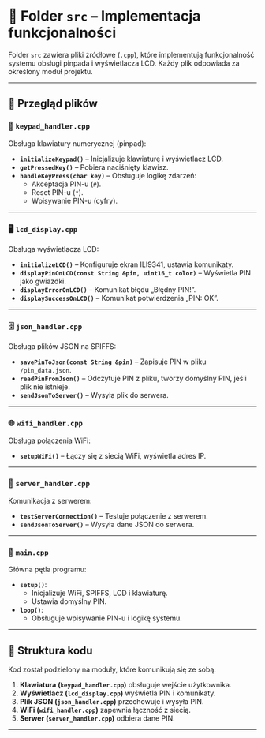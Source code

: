 # 📂 Folder `src` – Implementacja funkcjonalności

Folder `src` zawiera pliki źródłowe (`.cpp`), które implementują funkcjonalność systemu obsługi pinpada i wyświetlacza LCD. Każdy plik odpowiada za określony moduł projektu.

---

## 📌 Przegląd plików

### 🔢 `keypad_handler.cpp`

Obsługa klawiatury numerycznej (pinpad):

- **`initializeKeypad()`** – Inicjalizuje klawiaturę i wyświetlacz LCD.
- **`getPressedKey()`** – Pobiera naciśnięty klawisz.
- **`handleKeyPress(char key)`** – Obsługuje logikę zdarzeń:
  - Akceptacja PIN-u (`#`).
  - Reset PIN-u (`*`).
  - Wpisywanie PIN-u (cyfry).

---

### 🖥️ `lcd_display.cpp`

Obsługa wyświetlacza LCD:

- **`initializeLCD()`** – Konfiguruje ekran ILI9341, ustawia komunikaty.
- **`displayPinOnLCD(const String &pin, uint16_t color)`** – Wyświetla PIN jako gwiazdki.
- **`displayErrorOnLCD()`** – Komunikat błędu „Błędny PIN!”.
- **`displaySuccessOnLCD()`** – Komunikat potwierdzenia „PIN: OK”.

---

### 🗄️ `json_handler.cpp`

Obsługa plików JSON na SPIFFS:

- **`savePinToJson(const String &pin)`** – Zapisuje PIN w pliku `/pin_data.json`.
- **`readPinFromJson()`** – Odczytuje PIN z pliku, tworzy domyślny PIN, jeśli plik nie istnieje.
- **`sendJsonToServer()`** – Wysyła plik do serwera.

---

### 🌐 `wifi_handler.cpp`

Obsługa połączenia WiFi:

- **`setupWiFi()`** – Łączy się z siecią WiFi, wyświetla adres IP.

---

### 📡 `server_handler.cpp`

Komunikacja z serwerem:

- **`testServerConnection()`** – Testuje połączenie z serwerem.
- **`sendJsonToServer()`** – Wysyła dane JSON do serwera.

---

### 🚀 `main.cpp`

Główna pętla programu:

- **`setup()`**:
  - Inicjalizuje WiFi, SPIFFS, LCD i klawiaturę.
  - Ustawia domyślny PIN.
- **`loop()`**:
  - Obsługuje wpisywanie PIN-u i logikę systemu.

---

## 📖 Struktura kodu

Kod został podzielony na moduły, które komunikują się ze sobą:

1. **Klawiatura (`keypad_handler.cpp`)** obsługuje wejście użytkownika.
2. **Wyświetlacz (`lcd_display.cpp`)** wyświetla PIN i komunikaty.
3. **Plik JSON (`json_handler.cpp`)** przechowuje i wysyła PIN.
4. **WiFi (`wifi_handler.cpp`)** zapewnia łączność z siecią.
5. **Serwer (`server_handler.cpp`)** odbiera dane PIN.

---
